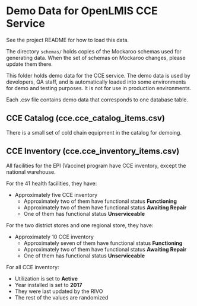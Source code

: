 # Demo Data for OpenLMIS CCE Service

See the project README for how to load this data.

The directory `schemas/` holds copies of the Mockaroo schemas used for generating
data. When the set of schemas on Mockaroo changes, please update them there.

This folder holds demo data for the CCE service. The demo data is used by developers, QA
staff, and is automatically loaded into some environments for demo and testing purposes. It is not
for use in production environments.

Each .csv file contains demo data that corresponds to one database table.

## CCE Catalog (cce.cce_catalog_items.csv)

There is a small set of cold chain equipment in the catalog for demoing.

## CCE Inventory (cce.cce_inventory_items.csv)

All facilities for the EPI (Vaccine) program have CCE inventory, except the national warehouse.

For the 41 health facilities, they have:
* Approximately five CCE inventory
  * Approximately two of them have functional status **Functioning**
  * Approximately two of them have functional status **Awaiting Repair**
  * One of them has functional status **Unserviceable**

For the two district stores and one regional store, they have:
* Approximately 10 CCE inventory
  * Approximately seven of them have functional status **Functioning**
  * Approximately two of them have functional status **Awaiting Repair**
  * One of them has functional status **Unserviceable**

For all CCE inventory:
* Utilization is set to **Active**
* Year installed is set to **2017**
* They were last updated by the RIVO
* The rest of the values are randomized
